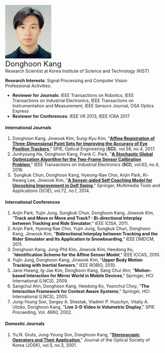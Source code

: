 ![fig](https://raw.githubusercontent.com/kimbabmoowoo/kimbabmoowoo.github.io/master/dhk5.jpg)   
<font size="5">Donghoon Kang</font>   
Research Scientist at Korea Institute of Science and Technology (KIST)   

**Research Interests**: Signal Processing and Computer Vision  
Professional Activities:    
* **Reviewer for Journals**: IEEE Transactions on Robotics, IEEE Transactions on Industrial Electronics, IEEE Transactions on Instrumentation and Measurement, IEEE Sensors Journal, OSA Optics Express
* **Reviewer for Conferences**: IEEE VR 2013, IEEE ICRA 2017   

#### International Journals    
1. Donghoon Kang, Jinwook Kim, Sung-Kyu Kim, "[**Affine Registration of Three-Dimensional Point Sets for Improving the Accuracy of Eye Position Trackers**](https://github.com/kimbabmoowoo/kimbabmoowoo.github.io/blob/master/oe_affine-registration.pdf)," SPIE, Optical Engineering (**SCI**), vol.56, no.4, 2017.  
1. Junhyoung Ha, Donghoon Kang, Frank C. Park, "[**A Stochastic Global Optimization Algorithm for the Two-Frame Sensor Calibration Problem**](https://github.com/kimbabmoowoo/kimbabmoowoo.github.io/blob/master/tie-stochastic-global-optimization.pdf)," IEEE Transactions on Industrial Electronics (**SCI**), vol.63, no.4, 2016.   
1.  Sungkuk Chun, Donghoon Kang, Hyeong-Rae Choi, Anjin Park, Ki-Kwang Lee, Jinwook Kim, "[**A Sensor-aided Self Coaching Model for Uncocking Improvement in Golf Swing**](https://github.com/kimbabmoowoo/kimbabmoowoo.github.io/blob/master/mta-sensor-aided.pdf)," Springer, Multimedia Tools and Applications (SCIE), vol.72, no.1, 2014.  

#### International Conferences  
1. Anjin Park, Yujin Jung, Sungkuk Chun, Donghoon Kang, Jinwook Kim, "**Track and Move or Move and Track? : Bi-directional Interplay between Tracking and Ride Simulator**," IEEE ICISA, 2011.  
1. Anjin Park, Hyeong Rae Choi, Yujin Jung, Sungkuk Chun, Donghoon Kang, Jinwook Kim, "**Bidirectional Interplay between Tracking and the Rider Simulator and Its Application to Snowboarding**," IEEE DMDCM, 2011.  
1. Donghoon Kang, Jong-Phil Kim, Jinwook Kim, Heedong Ko, "**Identification Scheme for the Affine Sensor Model**," IEEE ICCAS, 2010.  
1. Yujin Jung, Donghoon Kang, Jinwook Kim, "**Upper Body Motion Tracking with Inertial Sensors**," IEEE ROBIO, 2010.  
1. Jane Hwang, Ig-Jae Kim, Donghoon Kang, Sang Chul Ahn, "**Motion-based Interaction for Mirror World in Mobile Devices**," Springer, HCI International (LNCS), 2009.  
1. Sangchul Ahn, Donghoon Kang, Heedong Ko, Yoonchul Choy, "**The Interaction Framework for Context Aware Systems**," Springer, HCI International (LNCS), 2005.
1. Jung-Young Son, Sergey A. Shestak, Vladmir P. Huschyn, Vitaliy A. Ulizko, Donghoon Kang, "**Live 3-D Video in Volumetric Display**," SPIE Proceeding, Vol. 4660, 2002.  

#### Domestic Journals  
1. Yu.N. Gruts, Jung-Young Son, Donghoon Kang, "[**Stereoscopic Operators and Their Application**](https://github.com/kimbabmoowoo/kimbabmoowoo.github.io/blob/master/josk-stereroscopic.pdf)," Journal of the Optical Society of Korea (JOSK), vol.5, no.3, 2001.
